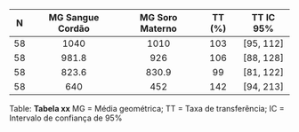 |  N  |  MG Sangue Cordão  |  MG Soro Materno  |  TT (%)  |  TT IC 95%  |
|:---:|:------------------:|:-----------------:|:--------:|:-----------:|
| 58  |        1040        |       1010        |   103    |  [95, 112]  |
| 58  |       981.8        |        926        |   106    |  [88, 128]  |
| 58  |       823.6        |       830.9       |    99    |  [81, 122]  |
| 58  |        640         |        452        |   142    |  [94, 213]  |

Table: **Tabela xx** MG = Média geométrica; TT = Taxa de transferência; IC = Intervalo de confiança de 95%